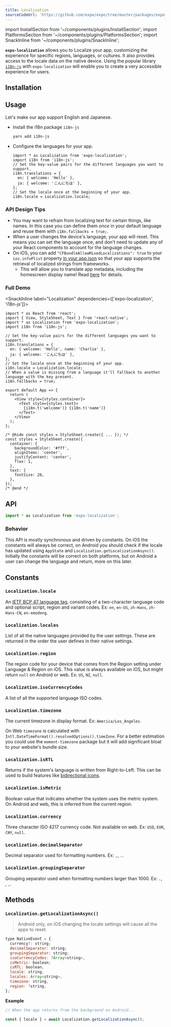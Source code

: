 ```yaml
---
title: Localization
sourceCodeUrl: 'https://github.com/expo/expo/tree/master/packages/expo-localization'
---
```


import InstallSection from '~/components/plugins/InstallSection';
import PlatformsSection from '~/components/plugins/PlatformsSection';
import SnackInline from '~/components/plugins/SnackInline';

**`expo-localization`** allows you to Localize your app, customizing the experience for specific regions, languages, or cultures. It also provides access to the locale data on the native device.
Using the popular library [`i18n-js`](https://github.com/fnando/i18n-js) with `expo-localization` will enable you to create a very accessible experience for users.

<PlatformsSection android emulator ios simulator web />

## Installation

<InstallSection packageName="expo-localization" />

## Usage

Let's make our app support English and Japanese.

- Install the i18n package `i18n-js`

  ```sh
  yarn add i18n-js
  ```

- Configure the languages for your app.

  ```tsx
  import * as Localization from 'expo-localization';
  import i18n from 'i18n-js';
  // Set the key-value pairs for the different languages you want to support.
  i18n.translations = {
    en: { welcome: 'Hello' },
    ja: { welcome: 'こんにちは' },
  };
  // Set the locale once at the beginning of your app.
  i18n.locale = Localization.locale;
  ```

### API Design Tips

- You may want to refrain from localizing text for certain things, like names. In this case you can define them _once_ in your default language and reuse them with `i18n.fallbacks = true;`.
- When a user changes the device's language, your app will reset. This means you can set the language once, and don't need to update any of your React components to account for the language changes.
- On iOS, you can add `"CFBundleAllowMixedLocalizations": true` to your `ios.infoPlist` property [in your app.json](https://docs.expo.io/workflow/configuration/#ios) so that your app supports the retrieval of localized strings from frameworks.
  - This will allow you to translate app metadata, including the homescreen display name! Read [here](../../../distribution/app-stores.md#localizing-your-ios-app) for details.

### Full Demo

<SnackInline label="Localization" dependencies={['expo-localization', 'i18n-js']}>

```tsx
import * as React from 'react';
import { View, StyleSheet, Text } from 'react-native';
import * as Localization from 'expo-localization';
import i18n from 'i18n-js';

// Set the key-value pairs for the different languages you want to support.
i18n.translations = {
  en: { welcome: 'Hello', name: 'Charlie' },
  ja: { welcome: 'こんにちは' },
};
// Set the locale once at the beginning of your app.
i18n.locale = Localization.locale;
// When a value is missing from a language it'll fallback to another language with the key present.
i18n.fallbacks = true;

export default App => {
  return (
    <View style={styles.container}>
      <Text style={styles.text}>
        {i18n.t('welcome')} {i18n.t('name')}
      </Text>
    </View>
  );
};

/* @hide const styles = StyleSheet.create({ ... }); */
const styles = StyleSheet.create({
  container: {
    backgroundColor: '#fff',
    alignItems: 'center',
    justifyContent: 'center',
    flex: 1,
  },
  text: {
    fontSize: 20,
  },
});
/* @end */
```

</SnackInline>

## API

```ts
import * as Localization from 'expo-localization';
```

### Behavior

This API is mostly synchronous and driven by constants. On iOS the constants will always be correct, on Android you should check if the locale has updated using `AppState` and `Localization.getLocalizationAsync()`. Initially the constants will be correct on both platforms, but on Android a user can change the language and return, more on this later.

## Constants

### `Localization.locale`

An [IETF BCP 47 language tag](https://en.wikipedia.org/wiki/IETF_language_tag), consisting of a two-character language code and optional script, region and variant codes. Ex: `en`, `en-US`, `zh-Hans`, `zh-Hans-CN`, `en-emodeng`.

### `Localization.locales`

List of all the native languages provided by the user settings. These are returned in the order the user defines in their native settings.

### `Localization.region`

The region code for your device that comes from the Region setting under Language & Region on iOS. This value is always available on iOS, but might return `null` on Android or web. Ex: `US`, `NZ`, `null`.

### `Localization.isoCurrencyCodes`

A list of all the supported language ISO codes.

### `Localization.timezone`

The current timezone in display format. Ex: `America/Los_Angeles`.

On Web `timezone` is calculated with `Intl.DateTimeFormat().resolvedOptions().timeZone`. For a better estimation you could use the `moment-timezone` package but it will add significant bloat to your website's bundle size.

### `Localization.isRTL`

Returns if the system's language is written from Right-to-Left. This can be used to build features like [bidirectional icons](https://material.io/design/usability/bidirectionality.html).

### `Localization.isMetric`

Boolean value that indicates whether the system uses the metric system. On Android and web, this is inferred from the current region.

### `Localization.currency`

Three character ISO 4217 currency code. Not available on web. Ex: `USD`, `EUR`, `CNY`, `null`.

### `Localization.decimalSeparator`

Decimal separator used for formatting numbers. Ex: `,`, `.`.

### `Localization.groupingSeparator`

Grouping separator used when formatting numbers larger than 1000. Ex: `.`, ` `, `,`.

## Methods

### `Localization.getLocalizationAsync()`

> Android only, on iOS changing the locale settings will cause all the apps to reset.

```js
type NativeEvent = {
  currency?: string;
  decimalSeparator: string;
  groupingSeparator: string;
  isoCurrencyCodes: ?Array<string>,
  isMetric: boolean;
  isRTL: boolean,
  locale: string,
  locales: Array<string>,
  timezone: string,
  region: ?string,
};
```

**Example**

```js
// When the app returns from the background on Android...

const { locale } = await Localization.getLocalizationAsync();
```
